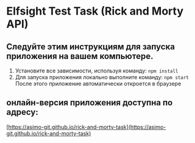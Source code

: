 # Elfsight Test Task (Rick and Morty API)

## Следуйте этим инструкциям для запуска приложения на вашем компьютере.

1. Установите все зависимости, используя команду:
   `npm install`
2. Для запуска приложения локально выполните команду:
   `npm start`
   После этого приложение автоматически откроется в браузере

## онлайн-версия приложения доступна по адресу:
[https://asimo-git.github.io/rick-and-morty-task](https://asimo-git.github.io/rick-and-morty-task)

